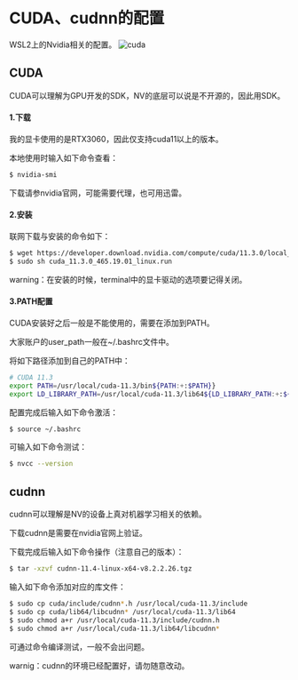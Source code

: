 # CUDA、cudnn的配置

WSL2上的Nvidia相关的配置。
![cuda](https://github.com/zihan987/wsl2-config/blob/main/image/cuda.png)

## CUDA

CUDA可以理解为GPU开发的SDK，NV的底层可以说是不开源的，因此用SDK。

#### 1.下载

我的显卡使用的是RTX3060，因此仅支持cuda11以上的版本。

本地使用时输入如下命令查看：

```bash
$ nvidia-smi
```

下载请参nvidia官网，可能需要代理，也可用迅雷。

#### 2.安装

联网下载与安装的命令如下：

```bash
$ wget https://developer.download.nvidia.com/compute/cuda/11.3.0/local_installers/cuda_11.3.0_465.19.01_linux.run
$ sudo sh cuda_11.3.0_465.19.01_linux.run
```

warning：在安装的时候，terminal中的显卡驱动的选项要记得关闭。

#### 3.PATH配置

CUDA安装好之后一般是不能使用的，需要在添加到PATH。

大家账户的user_path一般在~/.bashrc文件中。

将如下路径添加到自己的PATH中：

```bash
# CUDA 11.3
export PATH=/usr/local/cuda-11.3/bin${PATH:+:$PATH}}
export LD_LIBRARY_PATH=/usr/local/cuda-11.3/lib64${LD_LIBRARY_PATH:+:${LD_LIBRARY_PATH}}
```

配置完成后输入如下命令激活：

```bash
$ source ~/.bashrc 
```

可输入如下命令测试：

```bash
$ nvcc --version
```



## cudnn

cudnn可以理解是NV的设备上真对机器学习相关的依赖。

下载cudnn是需要在nvidia官网上验证。

下载完成后输入如下命令操作（注意自己的版本）：

```bash
$ tar -xzvf cudnn-11.4-linux-x64-v8.2.2.26.tgz
```

输入如下命令添加对应的库文件：

```bash
$ sudo cp cuda/include/cudnn*.h /usr/local/cuda-11.3/include
$ sudo cp cuda/lib64/libcudnn* /usr/local/cuda-11.3/lib64
$ sudo chmod a+r /usr/local/cuda-11.3/include/cudnn.h 
$ sudo chmod a+r /usr/local/cuda-11.3/lib64/libcudnn*
```

可通过命令编译测试，一般不会出问题。

warnig：cudnn的环境已经配置好，请勿随意改动。



